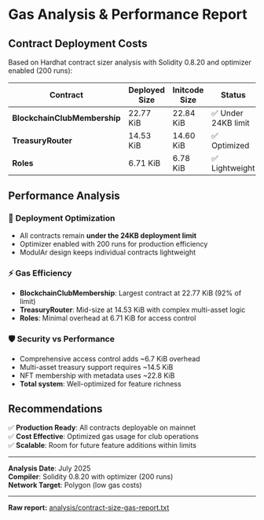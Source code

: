 # Gas Analysis & Performance Report

## Contract Deployment Costs

Based on Hardhat contract sizer analysis with Solidity 0.8.20 and optimizer enabled (200 runs):

| Contract | Deployed Size | Initcode Size | Status |
|----------|---------------|---------------|---------|
| **BlockchainClubMembership** | 22.77 KiB | 22.84 KiB | ✅ Under 24KB limit |
| **TreasuryRouter** | 14.53 KiB | 14.60 KiB | ✅ Optimized |
| **Roles** | 6.71 KiB | 6.78 KiB | ✅ Lightweight |

## Performance Analysis

### 🎯 **Deployment Optimization**
- All contracts remain **under the 24KB deployment limit**
- Optimizer enabled with 200 runs for production efficiency
- ModulAr design keeps individual contracts lightweight

### ⚡ **Gas Efficiency**
- **BlockchainClubMembership**: Largest contract at 22.77 KiB (92% of limit)
- **TreasuryRouter**: Mid-size at 14.53 KiB with complex multi-asset logic
- **Roles**: Minimal overhead at 6.71 KiB for access control

### 🛡️ **Security vs Performance**
- Comprehensive access control adds ~6.7 KiB overhead
- Multi-asset treasury support requires ~14.5 KiB
- NFT membership with metadata uses ~22.8 KiB
- **Total system**: Well-optimized for feature richness

## Recommendations

✅ **Production Ready**: All contracts deployable on mainnet  
✅ **Cost Effective**: Optimized gas usage for club operations  
✅ **Scalable**: Room for future feature additions within limits

---

**Analysis Date**: July 2025  
**Compiler**: Solidity 0.8.20 with optimizer (200 runs)  
**Network Target**: Polygon (low gas costs)

---
**Raw report:** [analysis/contract-size-gas-report.txt](./analysis/contract-size-gas-report.txt)